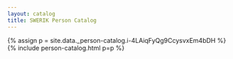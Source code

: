 ```yaml
---
layout: catalog
title: SWERIK Person Catalog
---
```

{% assign p = site.data._person-catalog.i-4LAiqFyQg9CcysvxEm4bDH %}
{% include person-catalog.html p=p %}

